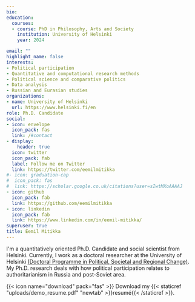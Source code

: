 ```yaml
---
bio:
education:
  courses:
  - course: PhD in Philosophy, Arts and Society
    institution: University of Helsinki
    year: 2024

email: ""
highlight_name: false
interests:
- Political participation
- Quantitative and computational research methods
- Political science and comparative politics
- Data analysis
- Russian and Eurasian studies
organizations:
- name: University of Helsinki
  url: https://www.helsinki.fi/en
role: Ph.D. Candidate
social:
- icon: envelope
  icon_pack: fas
  link: /#contact
- display:
    header: true
  icon: twitter
  icon_pack: fab
  label: Follow me on Twitter
  link: https://twitter.com/eemilmitikka
#- icon: graduation-cap
#  icon_pack: fas
#  link: https://scholar.google.co.uk/citations?user=sIwtMXoAAAAJ
- icon: github
  icon_pack: fab
  link: https://github.com/eemilmitikka
- icon: linkedin
  icon_pack: fab
  link: https://www.linkedin.com/in/eemil-mitikka/
superuser: true
title: Eemil Mitikka
---
```


I'm a quantitatively oriented Ph.D. Candidate and social scientist from Helsinki. Currently, I work as a doctoral researcher at the University of Helsinki [(Doctoral Programme in Political, Societal and Regional Change)](https://www.helsinki.fi/en/admissions-and-education/apply-doctoral-programmes/doctoral-schools-and-doctoral-programmes/doctoral-school-humanities-and-social-sciences/doctoral-programme-political-societal-and-regional-change). My Ph.D. research deals with how political participation relates to authoritarianism in Russia and post-Soviet area.

{{< icon name="download" pack="fas" >}} Download my {{< staticref "uploads/demo_resume.pdf" "newtab" >}}resumé{{< /staticref >}}.
